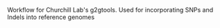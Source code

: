 Workflow for Churchill Lab's g2gtools. Used for incorporating SNPs and Indels into reference genomes
